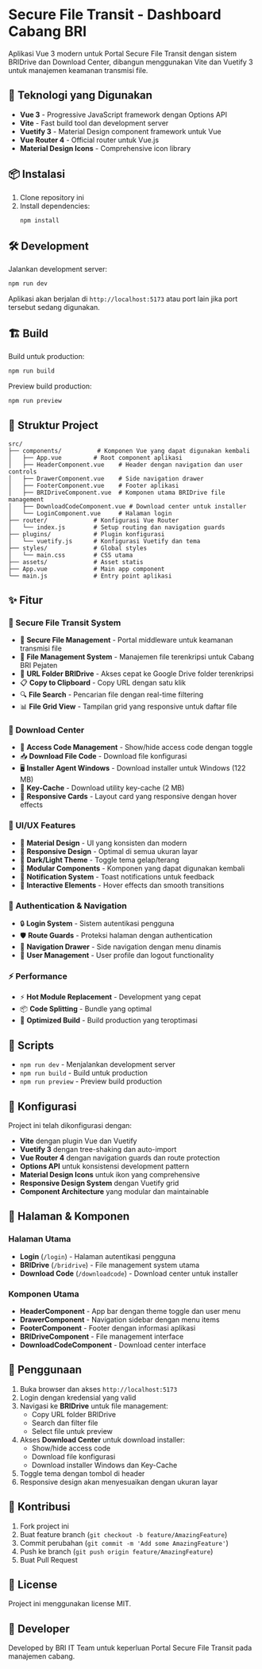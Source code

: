 # Secure File Transit - Dashboard Cabang BRI

Aplikasi Vue 3 modern untuk Portal Secure File Transit dengan sistem BRIDrive dan Download Center, dibangun menggunakan Vite dan Vuetify 3 untuk manajemen keamanan transmisi file.

## 🚀 Teknologi yang Digunakan

- **Vue 3** - Progressive JavaScript framework dengan Options API
- **Vite** - Fast build tool dan development server
- **Vuetify 3** - Material Design component framework untuk Vue
- **Vue Router 4** - Official router untuk Vue.js
- **Material Design Icons** - Comprehensive icon library

## 📦 Instalasi

1. Clone repository ini
2. Install dependencies:
   ```bash
   npm install
   ```

## 🛠️ Development

Jalankan development server:

```bash
npm run dev
```

Aplikasi akan berjalan di `http://localhost:5173` atau port lain jika port tersebut sedang digunakan.

## 🏗️ Build

Build untuk production:

```bash
npm run build
```

Preview build production:

```bash
npm run preview
```

## 📁 Struktur Project

```
src/
├── components/          # Komponen Vue yang dapat digunakan kembali
│   ├── App.vue         # Root component aplikasi
│   ├── HeaderComponent.vue    # Header dengan navigation dan user controls
│   ├── DrawerComponent.vue    # Side navigation drawer
│   ├── FooterComponent.vue    # Footer aplikasi
│   ├── BRIDriveComponent.vue  # Komponen utama BRIDrive file management
│   ├── DownloadCodeComponent.vue # Download center untuk installer
│   └── LoginComponent.vue     # Halaman login
├── router/             # Konfigurasi Vue Router
│   └── index.js        # Setup routing dan navigation guards
├── plugins/            # Plugin konfigurasi
│   └── vuetify.js      # Konfigurasi Vuetify dan tema
├── styles/             # Global styles
│   └── main.css        # CSS utama
├── assets/             # Asset statis
├── App.vue             # Main app component
└── main.js             # Entry point aplikasi
```

## ✨ Fitur

### 🏦 Secure File Transit System

- 🔐 **Secure File Management** - Portal middleware untuk keamanan transmisi file
- 📁 **File Management System** - Manajemen file terenkripsi untuk Cabang BRI Pejaten
- 🔗 **URL Folder BRIDrive** - Akses cepat ke Google Drive folder terenkripsi
- 📋 **Copy to Clipboard** - Copy URL dengan satu klik
- 🔍 **File Search** - Pencarian file dengan real-time filtering
- 📊 **File Grid View** - Tampilan grid yang responsive untuk daftar file

### 💾 Download Center

- 🔑 **Access Code Management** - Show/hide access code dengan toggle
- 📥 **Download File Code** - Download file konfigurasi
- 🖥️ **Installer Agent Windows** - Download installer untuk Windows (122 MB)
- 🔐 **Key-Cache** - Download utility key-cache (2 MB)
- 📱 **Responsive Cards** - Layout card yang responsive dengan hover effects

### 🎨 UI/UX Features

- 🎨 **Material Design** - UI yang konsisten dan modern
- 📱 **Responsive Design** - Optimal di semua ukuran layar
- 🌙 **Dark/Light Theme** - Toggle tema gelap/terang
- 🧩 **Modular Components** - Komponen yang dapat digunakan kembali
- 🔔 **Notification System** - Toast notifications untuk feedback
- 🎯 **Interactive Elements** - Hover effects dan smooth transitions

### 🔐 Authentication & Navigation

- 🔒 **Login System** - Sistem autentikasi pengguna
- 🛡️ **Route Guards** - Proteksi halaman dengan authentication
- 🧭 **Navigation Drawer** - Side navigation dengan menu dinamis
- 👤 **User Management** - User profile dan logout functionality

### ⚡ Performance

- ⚡ **Hot Module Replacement** - Development yang cepat
- 📦 **Code Splitting** - Bundle yang optimal
- 🚀 **Optimized Build** - Build production yang teroptimasi

## 🎯 Scripts

- `npm run dev` - Menjalankan development server
- `npm run build` - Build untuk production
- `npm run preview` - Preview build production

## 🔧 Konfigurasi

Project ini telah dikonfigurasi dengan:

- **Vite** dengan plugin Vue dan Vuetify
- **Vuetify 3** dengan tree-shaking dan auto-import
- **Vue Router 4** dengan navigation guards dan route protection
- **Options API** untuk konsistensi development pattern
- **Material Design Icons** untuk ikon yang comprehensive
- **Responsive Design System** dengan Vuetify grid
- **Component Architecture** yang modular dan maintainable

## 📱 Halaman & Komponen

### Halaman Utama

- **Login** (`/login`) - Halaman autentikasi pengguna
- **BRIDrive** (`/bridrive`) - File management system utama
- **Download Code** (`/downloadcode`) - Download center untuk installer

### Komponen Utama

- **HeaderComponent** - App bar dengan theme toggle dan user menu
- **DrawerComponent** - Navigation sidebar dengan menu items
- **FooterComponent** - Footer dengan informasi aplikasi
- **BRIDriveComponent** - File management interface
- **DownloadCodeComponent** - Download center interface

## 📝 Penggunaan

1. Buka browser dan akses `http://localhost:5173`
2. Login dengan kredensial yang valid
3. Navigasi ke **BRIDrive** untuk file management:
   - Copy URL folder BRIDrive
   - Search dan filter file
   - Select file untuk preview
4. Akses **Download Center** untuk download installer:
   - Show/hide access code
   - Download file konfigurasi
   - Download installer Windows dan Key-Cache
5. Toggle tema dengan tombol di header
6. Responsive design akan menyesuaikan dengan ukuran layar

## 🤝 Kontribusi

1. Fork project ini
2. Buat feature branch (`git checkout -b feature/AmazingFeature`)
3. Commit perubahan (`git commit -m 'Add some AmazingFeature'`)
4. Push ke branch (`git push origin feature/AmazingFeature`)
5. Buat Pull Request

## 📄 License

Project ini menggunakan license MIT.

## 🏢 Developer

Developed by BRI IT Team untuk keperluan Portal Secure File Transit pada manajemen cabang.
